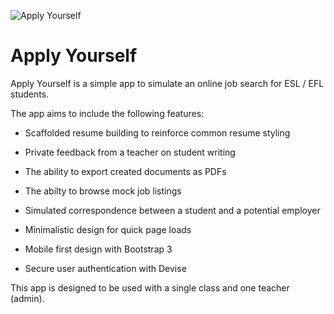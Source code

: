 ![Apply Yourself](/images/aytextgit.png)

# Apply Yourself

Apply Yourself is a simple app to simulate an online job search for ESL / EFL students.

The app aims to include the following features:

* Scaffolded resume building to reinforce common resume styling

* Private feedback from a teacher on student writing

* The ability to export created documents as PDFs

* The abilty to browse mock job listings

* Simulated correspondence between a student and a potential employer

* Minimalistic design for quick page loads

* Mobile first design with Bootstrap 3

* Secure user authentication with Devise

This app is designed to be used with a single class and one teacher (admin).
